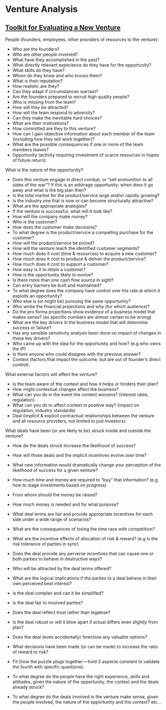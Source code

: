# Venture Analysis

## [Toolkit for Evaluating a New Venture](https://medium.com/@seikatsu/toolkit-for-evaluating-a-new-venture-c6ee623a4bca)

People (founders, employees, other providers of resources to the venture):

* Who are the founders?
* Who are other people involved?
* What have they accomplished in the past?
* What directly relevant experience do they have for the opportunity?
* What skills do they have?
* Whom do they know and who knows them?
* What is their reputation?
* How realistic are they?
* Can they adapt if circumstances warrant?
* Are the founders prepared to recruit high quality people?
* Who is missing from the team?
* How will they be attracted?
* How will the team respond to adversity?
* Can they make the inevitable hard choices?
* What are their motivations?
* How committed are they to this venture?
* How can I gain objective information about each member of the team (including how they will work together)?
* What are the possible consequences if one or more of the team members leaves?
* Opportunity (activity requiring investment of scarce resources in hopes of future return):

What is the nature of the opportunity?
* Does this venture engage in direct combat, or “sell ammunition to all sides of the war”? If this is an arbitrage opportunity: when does it go away and what is the big plan then?
* Is the total market for the product/service large and/or rapidly growing?
* Is the industry one that is now or can become structurally attractive?
* What are the appropriate analogies?
* If the venture is successful, what will it look like?
* How will the company make money?
* Who is the customer?
* How does the customer make decisions?
* To what degree is the product/service a compelling purchase for the customer?
* How will the product/service be priced?
* How will the venture reach the identified customer segments?
* How much does it cost (time & resources) to acquire a new customer?
* How much does it cost to produce & deliver the product/service?
* How much does it cost to support a customer?
* How easy is it to retain a customer?
* How is the opportunity likely to evolve?
* Is there more than one cash flow source in sight?
* Can entry barriers be built and maintained?
* To what degree does the company have control over the rate at which it exploits an opportunity?
* Who else is (or might be) pursuing the same opportunity?
* Who wrote the financial projections and why (for which audience)?
* Do the pro forma projections show evidence of a business model that makes sense? (as specific numbers are almost certain to be wrong)
* What are the key drivers in the business model that will determine success or failure?
* Has any sensible sensitivity analysis been done on impact of changes in these key drivers?
* Who came up with the idea for the opportunity and how? (e.g who owns the IP)
* Is there anyone who could disagree with the previous answer?
* Context (factors that impact the outcome, but are out of founder’s direct control):

What external factors will affect the venture?
* Is the team aware of the context and how it helps or hinders their plan?
* How might contextual changes affect the business?
* What can you do in the event the context worsens? (interest rates, regulation)
* What can you do to affect context in positive way? (impact on regulation, industry standards)
* Deal (implicit & explicit contractual relationships between the venture and all resource providers, not limited to just investors):

What deals have been (or are likely to be) struck inside and outside the venture?
* How do the deals struck increase the likelihood of success?
* How will those deals and the implicit incentives evolve over time?
* What new information would dramatically change your perception of the likelihood of success for a given venture?
* How much time and money are required to “buy” that information? (e.g how to stage investments based on progress)
* From whom should the money be raised?
* How much money is needed and for what purpose?
* What deal terms are fair and provide appropriate incentives for each side under a wide range of scenarios?
* What are the consequences of losing the time race with competition?
* What are the incentive effects of allocation of risk & reward? (e.g is the risk tolerance of parties in sync)
* Does the deal provide any perverse incentives that can cause one or both parties to behave in destructive ways?
* Who will be attracted by the deal terms offered?
* What are the logical implications if the parties to a deal behave in their own perceived best interest?
* Is the deal complex and can it be simplified?
* Is the deal fair to involved parties?
* Does the deal reflect trust rather than legalese?
* Is the deal robust or will it blow apart if actual differs even slightly from plan?
* Does the deal (even accidentally) foreclose any valuable options?
* What decisions have been made (or can be made) to increase the ratio of reward to risk?
* Fit (how the puzzle plugs together — hold 3 aspects constant to validate the fourth with specific questions):

* To what degree do the people have the right experience, skills and attitudes, given the nature of the opportunity, the context and the deals already struck?
* To what degree do the deals involved in the venture make sense, given the people involved, the nature of the opportunity and the context?
etc…
